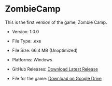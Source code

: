 # ZombieCamp

This is the first version of the game, Zombie Camp.

- Version: 1.0.0
- File Type: .exe
- File Size: 66.4 MB (Unoptimized)
- Platforms: Windows


- GitHub Releases: [Download Latest Release](https://github.com/sev-an/ZombieCamp/releases)
- File for the game: [Download on Google Drive](https://drive.google.com/file/d/1yuCXDc8ETFK_C7V656cNRCQtsnZdOkG7/view?usp=sharing)
